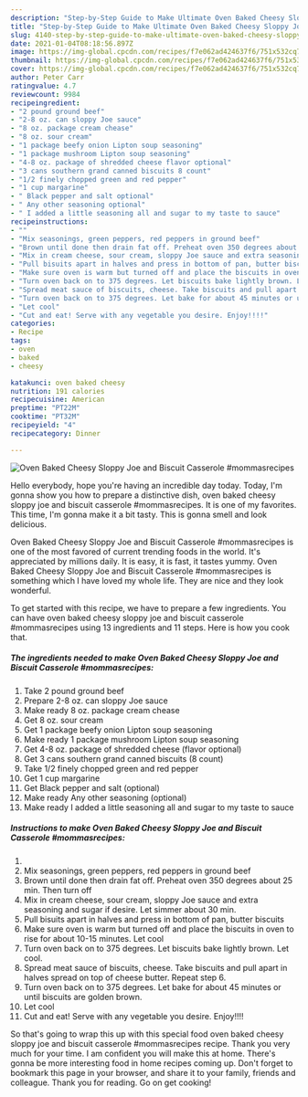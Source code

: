 ```yaml
---
description: "Step-by-Step Guide to Make Ultimate Oven Baked Cheesy Sloppy Joe and Biscuit Casserole #mommasrecipes"
title: "Step-by-Step Guide to Make Ultimate Oven Baked Cheesy Sloppy Joe and Biscuit Casserole #mommasrecipes"
slug: 4140-step-by-step-guide-to-make-ultimate-oven-baked-cheesy-sloppy-joe-and-biscuit-casserole-mommasrecipes
date: 2021-01-04T08:18:56.897Z
image: https://img-global.cpcdn.com/recipes/f7e062ad424637f6/751x532cq70/oven-baked-cheesy-sloppy-joe-and-biscuit-casserole-mommasrecipes-recipe-main-photo.jpg
thumbnail: https://img-global.cpcdn.com/recipes/f7e062ad424637f6/751x532cq70/oven-baked-cheesy-sloppy-joe-and-biscuit-casserole-mommasrecipes-recipe-main-photo.jpg
cover: https://img-global.cpcdn.com/recipes/f7e062ad424637f6/751x532cq70/oven-baked-cheesy-sloppy-joe-and-biscuit-casserole-mommasrecipes-recipe-main-photo.jpg
author: Peter Carr
ratingvalue: 4.7
reviewcount: 9984
recipeingredient:
- "2 pound ground beef"
- "2-8 oz. can sloppy Joe sauce"
- "8 oz. package cream chease"
- "8 oz. sour cream"
- "1 package beefy onion Lipton soup seasoning"
- "1 package mushroom Lipton soup seasoning"
- "4-8 oz. package of shredded cheese flavor optional"
- "3 cans southern grand canned biscuits 8 count"
- "1/2 finely chopped green and red pepper"
- "1 cup margarine"
- " Black pepper and salt optional"
- " Any other seasoning optional"
- " I added a little seasoning all and sugar to my taste to sauce"
recipeinstructions:
- ""
- "Mix seasonings, green peppers, red peppers in ground beef"
- "Brown until done then drain fat off. Preheat oven 350 degrees about 25 min. Then turn off"
- "Mix in cream cheese, sour cream, sloppy Joe sauce and extra seasoning and sugar if desire. Let simmer about 30 min."
- "Pull bisuits apart in halves and press in bottom of pan, butter biscuits"
- "Make sure oven is warm but turned off and place the biscuits in oven to rise for about 10-15 minutes. Let cool"
- "Turn oven back on to 375 degrees. Let biscuits bake lightly brown. Let cool."
- "Spread meat sauce of biscuits, cheese. Take biscuits and pull apart in halves spread on top of cheese butter. Repeat step 6."
- "Turn oven back on to 375 degrees. Let bake for about 45 minutes or until biscuits are golden brown."
- "Let cool"
- "Cut and eat! Serve with any vegetable you desire. Enjoy!!!!"
categories:
- Recipe
tags:
- oven
- baked
- cheesy

katakunci: oven baked cheesy 
nutrition: 191 calories
recipecuisine: American
preptime: "PT22M"
cooktime: "PT32M"
recipeyield: "4"
recipecategory: Dinner

---
```



![Oven Baked Cheesy Sloppy Joe and Biscuit Casserole #mommasrecipes](https://img-global.cpcdn.com/recipes/f7e062ad424637f6/751x532cq70/oven-baked-cheesy-sloppy-joe-and-biscuit-casserole-mommasrecipes-recipe-main-photo.jpg)

Hello everybody, hope you're having an incredible day today. Today, I'm gonna show you how to prepare a distinctive dish, oven baked cheesy sloppy joe and biscuit casserole #mommasrecipes. It is one of my favorites. This time, I'm gonna make it a bit tasty. This is gonna smell and look delicious.



Oven Baked Cheesy Sloppy Joe and Biscuit Casserole #mommasrecipes is one of the most favored of current trending foods in the world. It's appreciated by millions daily. It is easy, it is fast, it tastes yummy. Oven Baked Cheesy Sloppy Joe and Biscuit Casserole #mommasrecipes is something which I have loved my whole life. They are nice and they look wonderful.


To get started with this recipe, we have to prepare a few ingredients. You can have oven baked cheesy sloppy joe and biscuit casserole #mommasrecipes using 13 ingredients and 11 steps. Here is how you cook that.

<!--inarticleads1-->

##### The ingredients needed to make Oven Baked Cheesy Sloppy Joe and Biscuit Casserole #mommasrecipes:

1. Take 2 pound ground beef
1. Prepare 2-8 oz. can sloppy Joe sauce
1. Make ready 8 oz. package cream chease
1. Get 8 oz. sour cream
1. Get 1 package beefy onion Lipton soup seasoning
1. Make ready 1 package mushroom Lipton soup seasoning
1. Get 4-8 oz. package of shredded cheese (flavor optional)
1. Get 3 cans southern grand canned biscuits (8 count)
1. Take 1/2 finely chopped green and red pepper
1. Get 1 cup margarine
1. Get  Black pepper and salt (optional)
1. Make ready  Any other seasoning (optional)
1. Make ready  I added a little seasoning all and sugar to my taste to sauce




<!--inarticleads2-->

##### Instructions to make Oven Baked Cheesy Sloppy Joe and Biscuit Casserole #mommasrecipes:

1. 
1. Mix seasonings, green peppers, red peppers in ground beef
1. Brown until done then drain fat off. Preheat oven 350 degrees about 25 min. Then turn off
1. Mix in cream cheese, sour cream, sloppy Joe sauce and extra seasoning and sugar if desire. Let simmer about 30 min.
1. Pull bisuits apart in halves and press in bottom of pan, butter biscuits
1. Make sure oven is warm but turned off and place the biscuits in oven to rise for about 10-15 minutes. Let cool
1. Turn oven back on to 375 degrees. Let biscuits bake lightly brown. Let cool.
1. Spread meat sauce of biscuits, cheese. Take biscuits and pull apart in halves spread on top of cheese butter. Repeat step 6.
1. Turn oven back on to 375 degrees. Let bake for about 45 minutes or until biscuits are golden brown.
1. Let cool
1. Cut and eat! Serve with any vegetable you desire. Enjoy!!!!




So that's going to wrap this up with this special food oven baked cheesy sloppy joe and biscuit casserole #mommasrecipes recipe. Thank you very much for your time. I am confident you will make this at home. There's gonna be more interesting food in home recipes coming up. Don't forget to bookmark this page in your browser, and share it to your family, friends and colleague. Thank you for reading. Go on get cooking!
